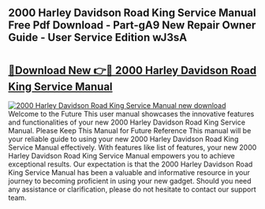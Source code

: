 ## 2000 Harley Davidson Road King Service Manual Free Pdf Download - Part-gA9 New Repair Owner Guide - User Service Edition wJ3sA

# <h2><a href="http://bc1169.oget.top/?id=2000+Harley+Davidson+Road+King+Service+Manual">🔗Download New 👉🔴 2000 Harley Davidson Road King Service Manual</a></h2>

[![2000 Harley Davidson Road King Service Manual new download](https://i.imgur.com/5g1atiW.png)](http://bc1169.oget.top/?id=2000+Harley+Davidson+Road+King+Service+Manual)
Welcome to the Future This user manual showcases the innovative features and functionalities of your new 2000 Harley Davidson Road King Service Manual. Please Keep This Manual for Future Reference This manual will be your reliable guide to using your new 2000 Harley Davidson Road King Service Manual effectively. With features like list of features, your new 2000 Harley Davidson Road King Service Manual empowers you to achieve exceptional results. Our expectation is that the 2000 Harley Davidson Road King Service Manual has been a valuable and informative resource in your journey to becoming proficient in using your new gadget. Should you need any assistance or clarification, please do not hesitate to contact our support team.
